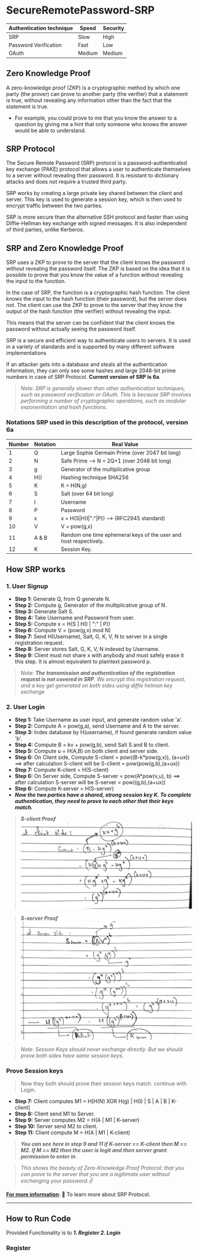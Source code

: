 # SecureRemotePassword-SRP

| Authentication technique | Speed  | Security |
|--------------------------|--------|----------|
| SRP                      | Slow   | High     |
| Password Verification    | Fast   | Low      |
| OAuth                    | Medium | Medium   |

## Zero Knowledge Proof
A zero-knowledge proof (ZKP) is a cryptographic method by which one party (the prover) can prove to another party (the verifier) that a statement is true, without revealing any information other than the fact that the statement is true.
*  For example, you could prove to me that you know the answer to a question by giving me a hint that only someone who knows the answer would be able to understand.

## SRP Protocol
The Secure Remote Password (SRP) protocol is a password-authenticated key exchange (PAKE) protocol that allows a user to authenticate themselves to a server without revealing their password. It is resistant to dictionary attacks and does not require a trusted third party.

SRP works by creating a large private key shared between the client and server. This key is used to generate a session key, which is then used to encrypt traffic between the two parties.

SRP is more secure than the alternative SSH protocol and faster than using Diffie-Hellman key exchange with signed messages. It is also independent of third parties, unlike Kerberos.


## SRP and Zero Knowledge Proof
SRP uses a ZKP to prove to the server that the client knows the password without revealing the password itself. The ZKP is based on the idea that it is possible to prove that you know the value of a function without revealing the input to the function.

In the case of SRP, the function is a cryptographic hash function. The client knows the input to the hash function (their password), but the server does not. The client can use the ZKP to prove to the server that they know the output of the hash function (the verifier) without revealing the input.

This means that the server can be confident that the client knows the password without actually seeing the password itself.

SRP is a secure and efficient way to authenticate users to servers. It is used in a variety of standards and is supported by many different software implementations

If an attacker gets into a database and steals all the authentication information, they can only see some hashes and large 2048-bit prime numbers in case of SRP Protocol. **Current version of SRP is 6a**.

> *Note: SRP is generally slower than other authentication techniques, such as password verification or OAuth. This is because SRP involves performing a number of cryptographic operations, such as modular exponentiation and hash functions.*

### Notations SRP used in this description of the protocol, version 6a
| Number 	| Notation 	| Real Value                                                        	|
|--------	|----------	|-------------------------------------------------------------------	|
| 1      	| Q        	| Large Sophie Germain Prime (over 2047 bit long)                   	|
| 2      	| N        	| Safe Prime --> N = 2Q+1 (over 2048 bit long)                      	|
| 3      	| g        	| Generator of the multiplicative group                             	|
| 4      	| H()      	| Hashing technique SHA256                                          	|
| 5      	| K        	| K = H(N,g)                                                        	|
| 6      	| S        	| Salt (over 64 bit long)                                           	|
| 7      	| I        	| Username                                                          	|
| 8      	| P        	| Password                                                          	|
| 9      	| x        	| x = H(S\|H(I\|":"\|P)) --> (RFC2945 standard)                     	|
| 10     	| V        	| V = pow(g,x)                                                      	|
| 11     	| A & B    	| Random one time ephemeral keys of the user and host respectively. 	|
| 12     	| K        	| Session Key.                                                      	|

## How SRP works

### 1. User Signup
- **Step 1:** Generate Q, from Q generate N.
- **Step 2:** Compute g, Generator of the multiplicative group of N.
- **Step 3:** Generate Salt S.
- **Step 4:** Take Username and Password from user.
- **Step 5:** Compute x = H(S \| H(I \| ":" \| P))
- **Step 6:** Compute V = (pow(g,x) mod N)
- **Step 7:** Send H(Username), Salt, G, K, V, N to server in a single registration request.
- **Step 8:** Server stores Salt, G, K, V, N indexed by Username.
- **Step 9:** Client must not share x with anybody and must safely erase it this step. It is almost equivalent to plaintext password p.

> *Note: **The transmission and authentication of the registration request is not covered in SRP**. We encrypt this registration request, and a key get generated on both sides using diffie helman key exchange*

### 2. User Login
- **Step 1:** Take Username as user input, and generate random value 'a'.
- **Step 2:** Compute A = pow(g,a), send Username and A to the server.
- **Step 3:** Index database by H(username), if found generate random value 'b'. 
- **Step 4:** Compute B = kv + pow(g,b), send Salt S and B to client.
- **Step 5:** Compute u = H(A,B) on both client and server side.
- **Step 6:** On Client side, Compute S-client = pow((B-k*pow(g,x)), (a+ux)) ==> after calculation S-client will be S-client = pow(pow(g,b),(a+ux))
- **Step 7:** Compute K-client = H(S-client)
- **Step 6:** On Server side, Compute S-server = pow(A*pow(v,u), b) ==> after calculation S-server will be S-server = pow((g,b),(a+ux))
- **Step 6:** Compute K-server = H(S-server)
- ***Now the two parties have a shared, strong session key K. To complete authentication, they need to prove to each other that their keys match.***

> ***S-client Proof***
![S-client Proof](forReadme/ClientSideProof.jpg)

> ***S-server Proof***
![S-server Proof](forReadme/ServerSideProof.jpg)

> *Note: Session Keys should never exchange directly. But we should prove both sides have same session keys.*

### Prove Session keys 
> Now they both should prove their session keys match. continue with Login.

- **Step 7:** Client computes M1 = H[H(N) XOR H(g) \| H(I) \| S \| A \| B \| K-client]
- **Step 8:** Client send M1 to Server.
- **Step 9:** Server computes M2 =  H(A \| M1 \| K-server)
- **Step 10:** Server send M2 to client.
- **Step 11:** Client compute M = H(A \| M1 \| K-client)

> ***You can see here in step 9 and 11 if K-server == K-client then M == M2. If M == M2 then the user is legit and then server grant permission to enter in***.

> *This shows the beauty of Zero-Knowledge Proof Protocol: that you can prove to the server that you are a legitimate user without exchanging your password.✌️*


[**For more information**](https://en.wikipedia.org/wiki/Secure_Remote_Password_protocol#:~:text=6.3%20Other%20links-,Overview,the%20user%20to%20the%20server.): 👻 To learn more about SRP Protocol.

---
## How to Run Code

Provided Functionality is to ***1. Register 2. Login***

### Register
